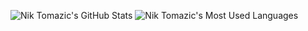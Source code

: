 ![Nik Tomazic's GitHub Stats](https://github-readme-stats.vercel.app/api?username=duplxey&count_private=true&show_icons=true)
![Nik Tomazic's Most Used Languages](https://github-readme-stats.vercel.app/api/top-langs/?username=duplxey&custom_title=Nik%20Tomazic%27s%20Most%20Used%20Languages&langs_count=8&layout=compact)
